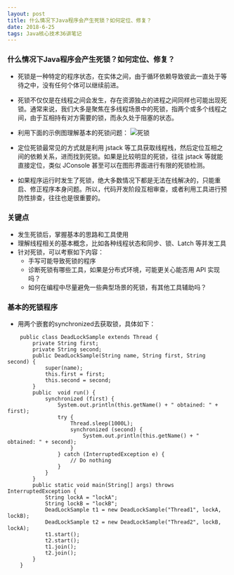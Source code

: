 ```yaml
---
layout: post
title: 什么情况下Java程序会产生死锁？如何定位、修复？
date: 2018-6-25
tags: Java核心技术36讲笔记
---
```


### 什么情况下Java程序会产生死锁？如何定位、修复？
- 死锁是一种特定的程序状态，在实体之间，由于循环依赖导致彼此一直处于等待之中，没有任何个体可以继续前进。
- 死锁不仅仅是在线程之间会发生，存在资源独占的进程之间同样也可能出现死锁。通常来说，我们大多是聚焦在多线程场景中的死锁，指两个或多个线程之间，由于互相持有对方需要的锁，而永久处于阻塞的状态。
- 利用下面的示例图理解基本的死锁问题：
![死锁](http://死锁.png)

- 定位死锁最常见的方式就是利用 jstack 等工具获取线程栈，然后定位互相之间的依赖关系，进而找到死锁。如果是比较明显的死锁，往往 jstack 等就能直接定位，类似 JConsole 甚至可以在图形界面进行有限的死锁检测。
- 如果程序运行时发生了死锁，绝大多数情况下都是无法在线解决的，只能重启、修正程序本身问题。所以，代码开发阶段互相审查，或者利用工具进行预防性排查，往往也是很重要的。

### 关键点
- 发生死锁后，掌握基本的思路和工具使用
- 理解线程相关的基本概念，比如各种线程状态和同步、锁、Latch 等并发工具
- 针对死锁，可以考察如下内容：
	- 手写可能导致死锁的程序
	- 诊断死锁有哪些工具，如果是分布式环境，可能更关心能否用 API 实现吗？
	- 如何在编程中尽量避免一些典型场景的死锁，有其他工具辅助吗？

### 基本的死锁程序
- 用两个嵌套的synchronized去获取锁，具体如下：
```
    public class DeadLockSample extends Thread {
        private String first;
        private String second;
        public DeadLockSample(String name, String first, String second) {
            super(name);
            this.first = first;
            this.second = second;
        }
        public  void run() {
            synchronized (first) {
                System.out.println(this.getName() + " obtained: " + first);
                try {
                    Thread.sleep(1000L);
                    synchronized (second) {
                        System.out.println(this.getName() + " obtained: " + second);
                    }
                } catch (InterruptedException e) {
                    // Do nothing
                }
            }
        }
        public static void main(String[] args) throws InterruptedException {
            String lockA = "lockA";
            String lockB = "lockB";
            DeadLockSample t1 = new DeadLockSample("Thread1", lockA, lockB);
            DeadLockSample t2 = new DeadLockSample("Thread2", lockB, lockA);
            t1.start();
            t2.start();
            t1.join();
            t2.join();
        }
    }
```


